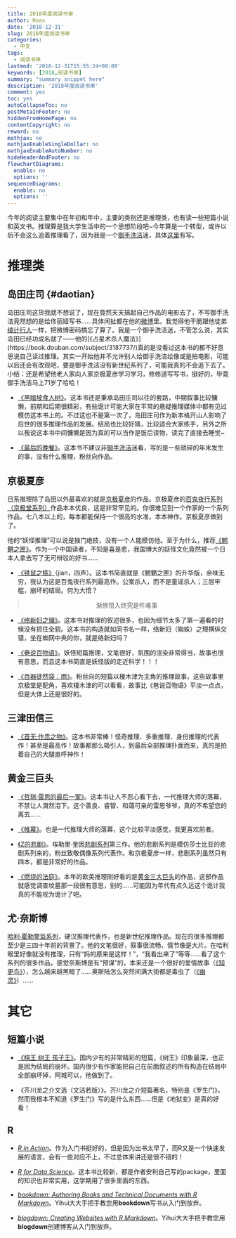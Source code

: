 ```yaml
---
title: 2018年度阅读书单
author: Hoas
date: '2018-12-31'
slug: 2018年度阅读书单
categories:
  - 中文
tags:
  - 阅读书单
lastmod: '2018-12-31T15:55:24+08:00'
keywords: [2018,阅读书单]
summary: "summary snippet here"
description: '2018年度阅读书单'
comment: yes
toc: yes
autoCollapseToc: no
postMetaInFooter: no
hiddenFromHomePage: no
contentCopyright: no
reward: no
mathjax: no
mathjaxEnableSingleDollar: no
mathjaxEnableAutoNumber: no
hideHeaderAndFooter: no
flowchartDiagrams:
  enable: no
  options: ''
sequenceDiagrams:
  enable: no
  options: ''
---
```


  今年的阅读主要集中在年初和年中，主要的类别还是推理类，也有读一些短篇小说和英文书。推理算是我大学生活中的一个思想阶段吧~今年算是一个转型，或许以后不会这么追着推理看了，因为我是一个[御手洗洁](https://zh.wikipedia.org/zh/御手洗洁)迷，具体[这里](#daotian)有写。
  
# 推理类

## 岛田庄司 {#daotian}

  岛田庄司这货我就不想说了，现在竟然天天搞起自己作品的电影去了，不写御手洗洁竟然想的是给佟丽娅写书……具体闲扯都在他的[微博](https://www.weibo.com/shimadasoji)里。我觉得他干脆跟他徒弟[绫辻行人](https://www.weibo.com/yukitoayatsuji?refer_flag=1005055013_)一样，把微博密码搞忘了算了。我是一个御手洗洁迷，不管怎么说，其实岛田已经功成名就了——他的[《占星术杀人魔法》](https://book.douban.com/subject/3187737/)真的是没看过这本书的都不好意思说自己读过推理。其实一开始他并不允许别人给御手洗洁绘像或是拍电影，可能以后还会有改观吧，要是御手洗洁没有新世纪系列了，可能我真的不会追下去了。小结：还是希望他老人家向人家京极夏彦学习学习，修修道写写书，挺好的，毕竟御手洗洁马上71岁了哈哈！

  * [《黑暗坡食人树》](https://book.douban.com/subject/3787195/)。这本书还是秉承岛田庄司以往的套路，中期叙事比较慵懒，前期和后期很精彩，有些诡计可能大家在平常的悬疑推理媒体中都有见过模仿这本书上的。不过这也不是第一次了，岛田庄司作为新本格开山人影响了后世的很多推理作品的发展。结局也比较好猜，比较适合大家练手，另外之所以我说这本书中间慵懒是因为真的可以当作是饭后读物，读完了直接去睡觉~
  
  * [《最后的晚餐》](https://book.douban.com/subject/27120452/)。这本书不建议非[御手洗洁](https://zh.wikipedia.org/zh/御手洗洁)迷看，写的是一些琐碎的年末发生的事，没有什么推理，粉丝向作品。

## 京极夏彦

  日系推理除了岛田以外最喜欢的就是[京极夏彦](https://zh.wikipedia.org/wiki/%E4%BA%AC%E6%9E%81%E5%A4%8F%E5%BD%A6)的作品。京极夏彦的[百鬼夜行系列（京极堂系列）](https://zh.wikipedia.org/wiki/%E7%99%BE%E9%AC%BC%E5%A4%9C%E8%A1%8C%E7%B3%BB%E5%88%97)作品本本优良，这是非常罕见的。你很难见到一个作家的一个系列作品，七八本以上的，每本都能保持一个很高的水准，本本神作。京极夏彦做到了。
  
  他的“妖怪推理”可以说是独门绝技，没有一个人能模仿他。至于为什么，推荐[《魍魉之匣》](https://book.douban.com/subject_search?search_text=%E9%AD%8D%E9%AD%89%E4%B9%8B%E5%8C%A3&cat=1001)。作为一个中国读者，不知是喜是悲，我国博大的妖怪文化竟然被一个日本人拿去写了无可辩驳的好书……
  
  * [《铁鼠之槛》](https://book.douban.com/subject_search?search_text=%E9%93%81%E9%BC%A0%E4%B9%8B%E6%A7%9B&cat=1001)（jian，四声）。这本书简直就是《魍魉之匣》的升华版，余味无穷，我认为这是百鬼夜行系列最高作。公案杀人，而不是童谣杀人；三层牢槛，崩坏的结局。何为大悟？
  
  > <center>渐修悟入终究是件难事</center>
  
  * [《络新妇之理》](https://book.douban.com/subject_search?search_text=%E7%BB%9C%E6%96%B0%E5%A6%87%E4%B9%8B%E7%90%86&cat=1001)。这本书对推理的叙述很多，也因为细节太多了第一遍看的时候没有抓住全貌。这本书的构造就如同书名一样，络新妇（蜘蛛）之理横纵交错，坐在蜘网中央的你，就是络新妇吗？
  
  * [《巷说百物语》](https://book.douban.com/subject/4151180/)。妖怪短篇推理，文笔很好，氛围的渲染非常得当，故事也很有意思，而且这本书简直是妖怪版的走近科学！！！
  
  * [《百器徒然袋：雨》](https://book.douban.com/subject/22638036/)。粉丝向的短篇以榎木津为主角的推理故事，这些故事里京极堂是配角，喜欢榎木津的可以看看，故事比《巷说百物语》平淡一点点，但是大体上还是很好的。
  
## 三津田信三

  * [《首无·作祟之物》](https://book.douban.com/subject/6249670/)。这本书非常棒！怪奇推理、多重推理、身份推理的代表作！甚至是最高作！故事都那么吸引人，到最后全部推理扑面而来，真的是拍着自己的大腿直呼神作！
  
## 黄金三巨头

  * [《哲瑞·雷恩的最后一案》](https://book.douban.com/subject/3608352/)。这本书让人不忍心看下去，一代推理大师的落幕，不禁让人潸然泪下。这个善良、睿智、和蔼可亲的雷恩爷爷，真的不希望您的离去……
  
  * [《帷幕》](https://book.douban.com/subject/26292535/)。也是一代推理大师的落幕，这个比较平淡感觉，我更喜欢前者。
  
  * [《Z的悲剧》](https://book.douban.com/subject/3348024/)。埃勒里·奎因[悲剧系列](https://zhuanlan.zhihu.com/p/37127411)第三作。他的悲剧系列是模仿莎士比亚的悲剧系列来的，粉丝致敬偶像系列代表作。和京极夏彦一样，悲剧系列虽然只有四本，都是非常好的作品。
  
  * [《燃烧的法庭》](https://book.douban.com/subject/4191438/)。本年的欧美推理刚好看的是[黄金三大巨头](https://baike.baidu.com/item/%E9%BB%84%E9%87%91%E4%B8%89%E5%A4%A7%E5%AE%B6)的作品，这部作品就感觉调查坟墓那一段很有意思，别的……可能因为年代有点久远这个诡计我真的不能视为诡计了吧。
  
## 尤·奈斯博

  [哈利·霍勒警监系列](https://book.douban.com/series/35877
)，硬汉推理代表作，也是新世纪推理作品。现在的很多推理都至少是三四十年前的背景了。他的文笔很好，叙事很流畅，情节像是大片。在哈利眼里好像就没有推理，只有“妈的原来是这样！”，“我看出来了”等等……看了这个系列的很多作品，感觉奈斯博是有“预谋”的，本来还是一个很好的爱情故事（[《知更鸟》](https://book.douban.com/subject/27194483/)），怎么越来越黑暗了……奥斯陆怎么突然间满大街都是毒虫了（[《幽灵》](https://book.douban.com/annual/2017?source=dbbroadcast#14)）……
  
# 其它
  
## 短篇小说

  * [《棋王 树王 孩子王》](https://book.douban.com/subject/3013624/)。国内少有的非常精彩的短篇，《树王》印象最深，也正是因为结局的崩坏。国内很少有作家能把自己在前面叙述的所有构造在结局中全部崩坏掉，阿城可以，他做到了。
  
  * 《芥川龙之介文选（文洁若版）》。芥川龙之介短篇著名，特别是《罗生门》，然而我根本不知道《罗生门》写的是什么东西……但是《地狱变》是真的好看！
  
## R

  * [*R in Action*](https://book.douban.com/subject/20382244/)。作为入门书挺好的，但是因为出书太早了，而R又是一个快速发展的语言，会有一些对应不上，不过总体来讲还是很不错的！
  
  * [*R for Data Science*](https://r4ds.had.co.nz/)。这本书比较新，都是作者安利自己写的package，里面的知识也非常实用，这学期用了很多里面的东西。
  
  * [*bookdown: Authoring Books and Technical Documents with R Markdown*](https://bookdown.org/yihui/bookdown/)。Yihui大大手把手教您用**bookdown**写书从入门到放弃。
  
  * [*blogdown: Creating Websites with R Markdown*](https://bookdown.org/yihui/blogdown/)。Yihui大大手把手教您用**blogdown**创建博客从入门到放弃。